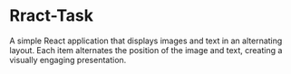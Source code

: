 # Rract-Task
A simple React application that displays images and text in an alternating layout. Each item alternates the position of the image and text, creating a visually engaging presentation.
